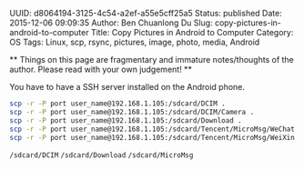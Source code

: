 UUID: d8064194-3125-4c54-a2ef-a55e5cff25a5
Status: published
Date: 2015-12-06 09:09:35
Author: Ben Chuanlong Du
Slug: copy-pictures-in-android-to-computer
Title: Copy Pictures in Android to Computer
Category: OS
Tags: Linux, scp, rsync, pictures, image, photo, media, Android

**
Things on this page are
fragmentary and immature notes/thoughts of the author.
Please read with your own judgement!
**

You have to have a SSH server installed on the Android phone.
```bash
scp -r -P port user_name@192.168.1.105:/sdcard/DCIM . 
scp -r -P port user_name@192.168.1.105:/sdcard/DCIM/Camera .
scp -r -P port user_name@192.168.1.105:/sdcard/Download .
scp -r -P port user_name@192.168.1.105:/sdcard/Tencent/MicroMsg/WeChat .
scp -r -P port user_name@192.168.1.105:/sdcard/Tencent/MicroMsg/WeiXin .
```

`/sdcard/DCIM`
`/sdcard/Download`
`/sdcard/MicroMsg`
